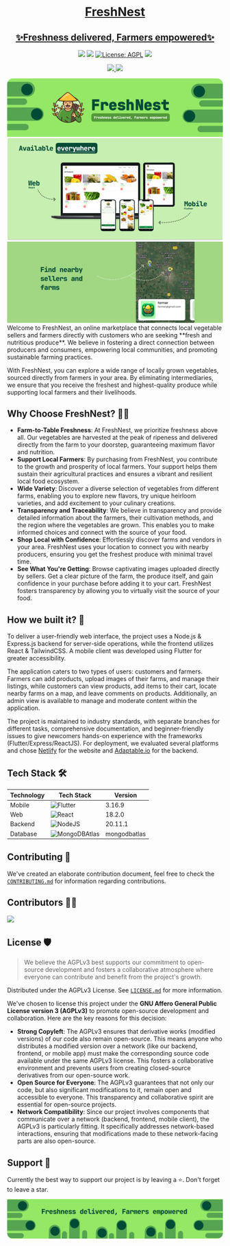 <p align="center">
  <a href="https://fresh-nest.netlify.app">
    <h1 align="center">
      FreshNest
    </h1>
    <h2 align="center"> ✨Freshness delivered, Farmers empowered✨</h2>
  </a>
</p>

<p align="center">
<a href="https://github.com/amannegi/freshnest"><img src="https://img.shields.io/github/stars/amannegi/freshnest.svg?style=flat&logo=github&colorB=deeppink&label=stars"></a>
<a href="https://github.com/amannegi/freshnest"><img src="https://img.shields.io/github/forks/amannegi/freshnest.svg"></a>
<a href="./LICENSE"><img src="https://img.shields.io/badge/license-AGPL-purple.svg" alt="License: AGPL"></a>
<a href="https://app.netlify.com/sites/fresh-nest/deploys">
<img src="https://api.netlify.com/api/v1/badges/2705eab6-d2e3-456b-bb84-a0f98c3e5ee1/deploy-status">
</a>
</p>

<p align="center">
  <a href="https://fresh-nest.netlify.app/">
    <img src="https://img.shields.io/badge/FreshNest-Website-brightgreen"></img>
  </a>
  <a href="https://github.com/AmanNegi/FreshNest/releases/tag/v0.0.3">
  <img src="https://img.shields.io/badge/FreshNest-APK-orange"></img>
  </a>
</p>

<img src="./images/header.png"  />
<img src="./images/freshnest_banner_2.png">
<img src="./images/freshnest_banner_3.png">

<br/>
Welcome to FreshNest, an online marketplace that connects local vegetable sellers and farmers directly with customers who are seeking **fresh and nutritious produce**. We believe in fostering a direct connection between producers and consumers, empowering local communities, and promoting sustainable farming practices.

With FreshNest, you can explore a wide range of locally grown vegetables, sourced directly from farmers in your area. By eliminating intermediaries, we ensure that you receive the freshest and highest-quality produce while supporting local farmers and their livelihoods.

## Why Choose FreshNest? 🤷‍♂️

- **Farm-to-Table Freshness**: At FreshNest, we prioritize freshness above all. Our vegetables are harvested at the peak of ripeness and delivered directly from the farm to your doorstep, guaranteeing maximum flavor and nutrition.
- **Support Local Farmers**: By purchasing from FreshNest, you contribute to the growth and prosperity of local farmers. Your support helps them sustain their agricultural practices and ensures a vibrant and resilient local food ecosystem.
- **Wide Variety**: Discover a diverse selection of vegetables from different farms, enabling you to explore new flavors, try unique heirloom varieties, and add excitement to your culinary creations.
- **Transparency and Traceability**: We believe in transparency and provide detailed information about the farmers, their cultivation methods, and the region where the vegetables are grown. This enables you to make informed choices and connect with the source of your food.
- **Shop Local with Confidence**: Effortlessly discover farms and vendors in your area. FreshNest uses your location to connect you with nearby producers, ensuring you get the freshest produce with minimal travel time.
- **See What You're Getting**: Browse captivating images uploaded directly by sellers. Get a clear picture of the farm, the produce itself, and gain confidence in your purchase before adding it to your cart. FreshNest fosters transparency by allowing you to virtually visit the source of your food.

## How we built it? 🤷

To deliver a user-friendly web interface, the project uses a Node.js & Express.js backend for server-side operations, while the frontend utilizes React & TailwindCSS. A mobile client was developed using Flutter for greater accessibility.

The application caters to two types of users: customers and farmers. Farmers can add products, upload images of their farms, and manage their listings, while customers can view products, add items to their cart, locate nearby farms on a map, and leave comments on products. Additionally, an admin view is available to manage and moderate content within the application.

The project is maintained to industry standards, with separate branches for different tasks, comprehensive documentation, and beginner-friendly issues to give newcomers hands-on experience with the frameworks (Flutter/Express/ReactJS). For deployment, we evaluated several platforms and chose [Netlify](https://www.netlify.com) for the website and [Adaptable.io](https://adaptable.io) for the backend.

## Tech Stack 🛠️

| Technology | Tech Stack                                                                                                           | Version      |
| ---------- | -------------------------------------------------------------------------------------------------------------------- | ------------ |
| Mobile     | ![Flutter](https://img.shields.io/badge/Flutter-%2302569B.svg?style=for-the-badge&logo=Flutter&logoColor=white)      | 3.16.9       |
| Web        | ![React](https://img.shields.io/badge/react-%2320232a.svg?style=for-the-badge&logo=react&logoColor=%2361DAFB)        | 18.2.0       |
| Backend    | ![NodeJS](https://img.shields.io/badge/node.js-6DA55F?style=for-the-badge&logo=node.js&logoColor=white)              | 20.11.1      |
| Database   | ![MongoDBAtlas](https://img.shields.io/badge/MongoDB-%234ea94b.svg?style=for-the-badge&logo=mongodb&logoColor=white) | mongodbatlas |

## Contributing 🤝

We've created an elaborate contribution document, feel free to check the [`CONTRIBUTING.md`](./docs/CONTRIBUTING.md) for information regarding contributions.

## Contributors 👨‍💻

<a href="https://github.com/AmanNegi/FreshNest/graphs/contributors">
  <img src="https://contrib.rocks/image?repo=AmanNegi/FreshNest" />
</a>

## License 🛡️

> We believe the AGPLv3 best supports our commitment to open-source development and fosters a collaborative atmosphere where everyone can contribute and benefit from the project's growth.

Distributed under the AGPLv3 License. See [`LICENSE.md`](./LICENSE) for more information.

We've chosen to license this project under the **GNU Affero General Public License version 3 (AGPLv3)** to promote open-source development and collaboration. Here are the key reasons for this decision:

- **Strong Copyleft**: The AGPLv3 ensures that derivative works (modified versions) of our code also remain open-source. This means anyone who distributes a modified version over a network (like our backend, frontend, or mobile app) must make the corresponding source code available under the same AGPLv3 license. This fosters a collaborative environment and prevents users from creating closed-source derivatives from our open-source work.
- **Open Source for Everyone**: The AGPLv3 guarantees that not only our code, but also significant modifications to it, remain open and accessible to everyone. This transparency and collaborative spirit are essential for open-source projects.
- **Network Compatibility**: Since our project involves components that communicate over a network (backend, frontend, mobile client), the AGPLv3 is particularly fitting. It specifically addresses network-based interactions, ensuring that modifications made to these network-facing parts are also open-source.

## Support 🙏

Currently the best way to support our project is by leaving a ⭐️. Don't forget to leave a star.

<img src="./images/footer.png"  />
